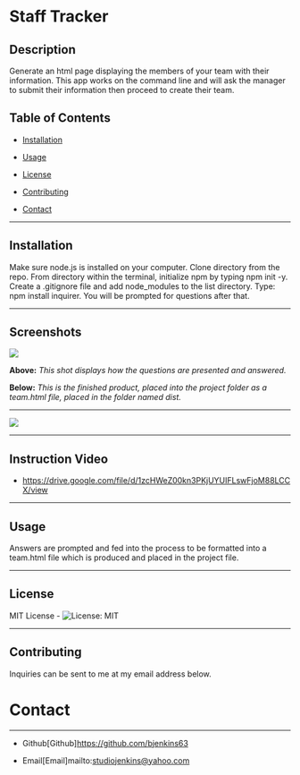 # Staff Tracker

## Description
Generate an html page displaying the members of your team with their information. This app works on the command line and will ask the manager to submit their information then proceed to create their team.



## Table of Contents

* [Installation](#installation)

* [Usage](#usage)

* [License](#license)

* [Contributing](#contributing)

* [Contact](#contact)

-----------

## Installation
Make sure node.js is installed on your computer. Clone directory from the repo. From directory within the terminal, initialize npm by typing npm init -y. Create a .gitignore file and add node_modules to the list directory. Type: npm install inquirer. You will be prompted for questions after that.

_________

## Screenshots

![](src/staff_1.png)

**Above:**  *This shot displays how the questions are presented and answered.*


**Below:** *This is the finished product, placed into the project folder as a team.html file, placed in the folder named dist.*

_________

![](src/staff_2.png)

_________
## Instruction Video

* https://drive.google.com/file/d/1zcHWeZ00kn3PKjUYUIFLswFjoM88LCCX/view

_________

## Usage
Answers are prompted and fed into the process to be formatted into a team.html file which is produced and placed in the project file.

_________

## License
MIT License - ![License: MIT](https://img.shields.io/badge/License-MIT-yellow.svg)
_________

## Contributing
Inquiries can be sent to me at my email address below.

# Contact
*********

* Github[Github]https://github.com/bjenkins63

* Email[Email]mailto:studiojenkins@yahoo.com
